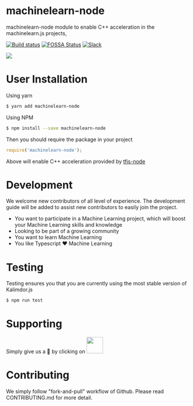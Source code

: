 # machinelearn-node

machinelearn-node module to enable C++ acceleration in the machinelearn.js projects,

[![Build status](https://ci.appveyor.com/api/projects/status/p8vmgdesb9i5h92h?svg=true)](https://ci.appveyor.com/project/JasonShin/machinelearn-node)
[![FOSSA Status](https://app.fossa.io/api/projects/git%2Bgithub.com%2FJasonShin%2Fkalimdorjs.svg?type=shield)](https://app.fossa.io/projects/git%2Bgithub.com%2FJasonShin%2Fkalimdorjs?ref=badge_shield)
[![Slack](https://slack.bri.im/badge.svg)](https://slack.bri.im)

<img src="https://i.imgur.com/CpZA2U7.png">

# User Installation

Using yarn

```bash
$ yarn add machinelearn-node
```

Using NPM

```bash
$ npm install --save machinelearn-node
```

Then you should require the package in your project

```javascript
require('machinelearn-node');
```

Above will enable C++ acceleration provided by [tfjs-node](https://github.com/tensorflow/tfjs-node)

# Development

We welcome new contributors of all level of experience. The development guide will be added
to assist new contributors to easily join the project.

- You want to participate in a Machine Learning project, which will boost your Machine Learning skills and knowledge
- Looking to be part of a growing community
- You want to learn Machine Learning
- You like Typescript :heart: Machine Learning

# Testing

Testing ensures you that you are currently using the most stable version of Kalimdor.js

```bash
$ npm run test
```

# Supporting

Simply give us a :star2: by clicking on <img width="45" src="https://i.imgur.com/JEOaKBk.png">

# Contributing

We simply follow "fork-and-pull" workflow of Github. Please read CONTRIBUTING.md for more detail.
